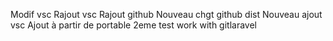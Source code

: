 Modif vsc
Rajout vsc
Rajout github
Nouveau chgt github dist
Nouveau ajout vsc
Ajout à partir de portable
2eme test
work with gitlaravel